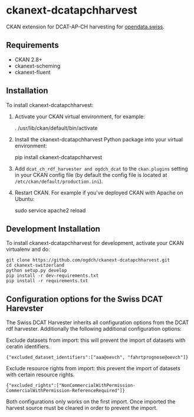 ckanext-dcatapchharvest
=======================

CKAN extension for DCAT-AP-CH harvesting for [opendata.swiss](https://opendata.swiss).

## Requirements

- CKAN 2.8+
- ckanext-scheming
- ckanext-fluent

## Installation

To install ckanext-dcatapchharvest:

1. Activate your CKAN virtual environment, for example:

     . /usr/lib/ckan/default/bin/activate

2. Install the ckanext-dcatapchharvest Python package into your virtual environment:

     pip install ckanext-dcatapchharvest

3. Add ``dcat_ch_rdf_harvester and ogdch_dcat`` to the ``ckan.plugins`` setting in your CKAN
   config file (by default the config file is located at
   ``/etc/ckan/default/production.ini``).

4. Restart CKAN. For example if you've deployed CKAN with Apache on Ubuntu:

     sudo service apache2 reload

## Development Installation

To install ckanext-dcatapchharvest for development, activate your CKAN virtualenv and
do:

    git clone https://github.com/ogdch/ckanext-dcatapchharvest.git
    cd ckanext-switzerland
    python setup.py develop
    pip install -r dev-requirements.txt
    pip install -r requirements.txt

## Configuration options for the Swiss DCAT Harevster

The Swiss DCAT Harvester inherits all configuration options from the DCAT rdf harvester. 
Additionally the following additional configuration options:

Exclude datasets from import: this will prevent the import of datasets with ceratin identifiers.

```
{"excluded_dataset_identifiers":["aaa@oevch", "fahrtprognose@oevch"]}
```

Exclude resource rights from import: this prevent the import of datasets with certain resource 
rights.

```
{"excluded_rights":["NonCommercialWithPermission-CommercialWithPermission-ReferenceRequired"]}
```

Both configurations only works on the first import. Once imported the harvest 
source must be cleared in order to prevent the import.

